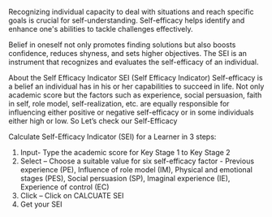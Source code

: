 Recognizing individual capacity to deal with situations and reach specific goals is crucial for self-understanding. Self-efficacy helps identify and enhance one's abilities to tackle challenges effectively.

Belief in oneself not only promotes finding solutions but also boosts confidence, reduces shyness, and sets higher objectives. The SEI is an instrument that recognizes and evaluates the self-efficacy of an individual.

About the Self Efficacy Indicator
SEI (Self Efficacy Indicator) Self-efficacy is a belief an individual has in his or her capabilities to succeed in life. Not only academic score but the factors such as experience, social persuasion, faith in self, role model, self-realization, etc. are equally responsible for influencing either positive or negative self-efficacy or in some individuals either high or low. So Let’s check our Self-Efficacy

Calculate Self-Efficacy Indicator (SEI) for a Learner in 3 steps:
1. Input- Type the academic score for Key Stage 1 to Key Stage 2
2. Select – Choose a suitable value for six self-efficacy factor - Previous experience (PE), Influence of role model (IM), Physical and emotional stages (PES), Social persuasion (SP), Imaginal experience (IE), Experience of control (EC)
3. Click – Click on CALCUATE SEI
4. Get your SEI
